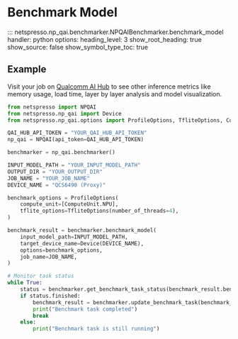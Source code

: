 # Benchmark Model

::: netspresso.np_qai.benchmarker.NPQAIBenchmarker.benchmark_model
    handler: python
    options:
      heading_level: 3
      show_root_heading: true
      show_source: false
      show_symbol_type_toc: true

## Example

Visit your job on [Qualcomm AI Hub](https://app.aihub.qualcomm.com/jobs/) to see other inference metrics like memory usage, load time, layer by layer analysis and model visualization.

```python
from netspresso import NPQAI
from netspresso.np_qai import Device
from netspresso.np_qai.options import ProfileOptions, TfliteOptions, ComputeUnit

QAI_HUB_API_TOKEN = "YOUR_QAI_HUB_API_TOKEN"
np_qai = NPQAI(api_token=QAI_HUB_API_TOKEN)

benchmarker = np_qai.benchmarker()

INPUT_MODEL_PATH = "YOUR_INPUT_MODEL_PATH"
OUTPUT_DIR = "YOUR_OUTPUT_DIR"
JOB_NAME = "YOUR_JOB_NAME"
DEVICE_NAME = "QCS6490 (Proxy)"

benchmark_options = ProfileOptions(
    compute_unit=[ComputeUnit.NPU],
    tflite_options=TfliteOptions(number_of_threads=4),
)

benchmark_result = benchmarker.benchmark_model(
    input_model_path=INPUT_MODEL_PATH,
    target_device_name=Device(DEVICE_NAME),
    options=benchmark_options,
    job_name=JOB_NAME,
)

# Monitor task status
while True:
    status = benchmarker.get_benchmark_task_status(benchmark_result.benchmark_task_info.benchmark_task_uuid)
    if status.finished:
        benchmark_result = benchmarker.update_benchmark_task(benchmark_result)
        print("Benchmark task completed")
        break
    else:
        print("Benchmark task is still running")
``` 